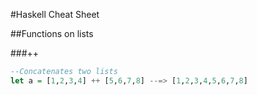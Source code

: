 #Haskell Cheat Sheet

##Functions on lists

###++

```haskell
--Concatenates two lists
let a = [1,2,3,4] ++ [5,6,7,8] --=> [1,2,3,4,5,6,7,8]
```